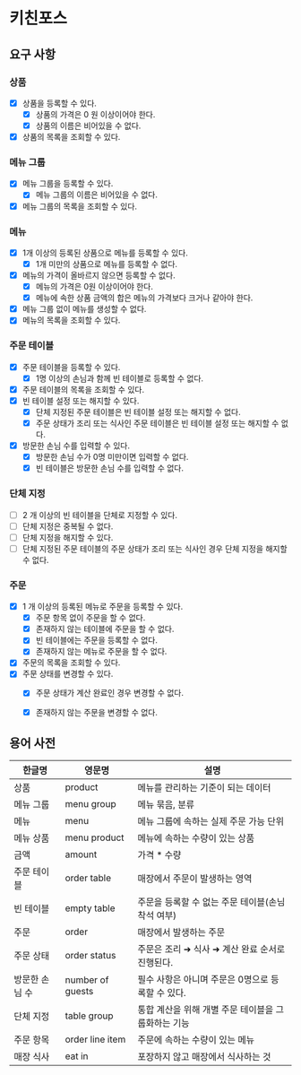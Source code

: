 # 키친포스

## 요구 사항
### 상품

- [x] 상품을 등록할 수 있다.
    - [x] 상품의 가격은 0 원 이상이어야 한다.
    - [x] 상품의 이름은 비어있을 수 없다.
- [x] 상품의 목록을 조회할 수 있다.

### 메뉴 그룹

- [x] 메뉴 그룹을 등록할 수 있다.
    - [x] 메뉴 그룹의 이름은 비어있을 수 없다.
- [x] 메뉴 그룹의 목록을 조회할 수 있다.

### 메뉴

- [x] 1개 이상의 등록된 상품으로 메뉴를 등록할 수 있다.
    - [x] 1개 미만의 상품으로 메뉴를 등록할 수 없다.
- [x] 메뉴의 가격이 올바르지 않으면 등록할 수 없다.
    - [x] 메뉴의 가격은 0원 이상이어야 한다.
    - [x] 메뉴에 속한 상품 금액의 합은 메뉴의 가격보다 크거나 같아야 한다.
- [x] 메뉴 그룹 없이 메뉴를 생성할 수 없다.
- [x] 메뉴의 목록을 조회할 수 있다.

### 주문 테이블

- [x] 주문 테이블을 등록할 수 있다.
    - [x] 1명 이상의 손님과 함께 빈 테이블로 등록할 수 없다.
- [x] 주문 테이블의 목록을 조회할 수 있다.
- [x] 빈 테이블 설정 또는 해지할 수 있다.
    - [x] 단체 지정된 주문 테이블은 빈 테이블 설정 또는 해지할 수 없다.
    - [x] 주문 상태가 조리 또는 식사인 주문 테이블은 빈 테이블 설정 또는 해지할 수 없다.
- [x] 방문한 손님 수를 입력할 수 있다.
    - [x] 방문한 손님 수가 0명 미만이면 입력할 수 없다.
    - [x] 빈 테이블은 방문한 손님 수를 입력할 수 없다.

### 단체 지정

- [ ] 2 개 이상의 빈 테이블을 단체로 지정할 수 있다.
- [ ] 단체 지정은 중복될 수 없다.
- [ ] 단체 지정을 해지할 수 있다.
- [ ] 단체 지정된 주문 테이블의 주문 상태가 조리 또는 식사인 경우 단체 지정을 해지할 수 없다.

### 주문

- [x] 1 개 이상의 등록된 메뉴로 주문을 등록할 수 있다.
    - [x] 주문 항목 없이 주문을 할 수 없다.
    - [x] 존재하지 않는 테이블에 주문을 할 수 없다.
    - [x] 빈 테이블에는 주문을 등록할 수 없다.
    - [x] 존재하지 않는 메뉴로 주문을 할 수 없다.
- [x] 주문의 목록을 조회할 수 있다.
- [x] 주문 상태를 변경할 수 있다.
    - [x] 주문 상태가 계산 완료인 경우 변경할 수 없다.
    - [x] 존재하지 않는 주문을 변경할 수 없다.



## 용어 사전

| 한글명 | 영문명 | 설명 |
| --- | --- | --- |
| 상품 | product | 메뉴를 관리하는 기준이 되는 데이터 |
| 메뉴 그룹 | menu group | 메뉴 묶음, 분류 |
| 메뉴 | menu | 메뉴 그룹에 속하는 실제 주문 가능 단위 |
| 메뉴 상품 | menu product | 메뉴에 속하는 수량이 있는 상품 |
| 금액 | amount | 가격 * 수량 |
| 주문 테이블 | order table | 매장에서 주문이 발생하는 영역 |
| 빈 테이블 | empty table | 주문을 등록할 수 없는 주문 테이블(손님 착석 여부) |
| 주문 | order | 매장에서 발생하는 주문 |
| 주문 상태 | order status | 주문은 조리 ➜ 식사 ➜ 계산 완료 순서로 진행된다. |
| 방문한 손님 수 | number of guests | 필수 사항은 아니며 주문은 0명으로 등록할 수 있다. |
| 단체 지정 | table group | 통합 계산을 위해 개별 주문 테이블을 그룹화하는 기능 |
| 주문 항목 | order line item | 주문에 속하는 수량이 있는 메뉴 |
| 매장 식사 | eat in | 포장하지 않고 매장에서 식사하는 것 |
